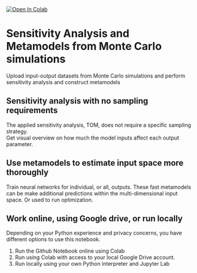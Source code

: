 [![Open In Colab](https://colab.research.google.com/assets/colab-badge.svg)](https://colab.research.google.com/github/TorbenOestergaard/mc_sa_ml/blob/main/BPS_to_ML_github.ipynb)

# Sensitivity Analysis and Metamodels from Monte Carlo simulations  
Upload input-output datasets from Monte Carlo simulations and perform sensitivity analysis and construct metamodels

## Sensitivity analysis with no sampling requirements
The applied sensitivity analysis, TOM, does not require a specific sampling strategy.  
Get visual overview on how much the model inputs affect each output parameter.

## Use metamodels to estimate input space more thoroughly
Train neural networks for individual, or all, outputs. These fast metamodels can be make additional predictions within the multi-dimensional input space. Or used to run optimization.

## Work online, using Google drive, or run locally
Depending on your Python experience and privacy concerns, you have different options to use this notebook. 

1. Run the Github Notebook online using Colab
2. Run using Colab with access to your local Google Drive account.
3. Run locally using your own Python interpreter and Jupyter Lab


